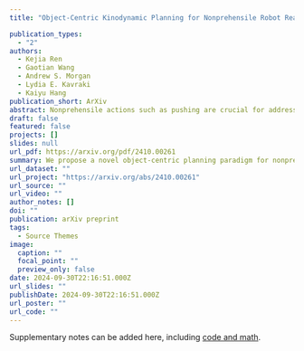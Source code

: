 ```yaml
---
title: "Object-Centric Kinodynamic Planning for Nonprehensile Robot Rearrangement Manipulation"

publication_types:
  - "2"
authors:
  - Kejia Ren
  - Gaotian Wang
  - Andrew S. Morgan
  - Lydia E. Kavraki
  - Kaiyu Hang
publication_short: ArXiv
abstract: Nonprehensile actions such as pushing are crucial for addressing multi-object rearrangement problems. To date, existing nonprehensile solutions are all robot-centric, i.e., the manipulation actions are generated with robot-relevant intent and their outcomes are passively evaluated afterwards. Such pipelines are very different from human strategies and are typically inefficient. To this end, this work proposes a novel object-centric planning paradigm and develops the first object-centric planner for general nonprehensile rearrangement problems. By assuming that each object can actively move without being driven by robot interactions, the object-centric planner focuses on planning desired object motions, which are realized via robot actions generated online via a closed-loop pushing strategy. Through extensive experiments and in comparison with state-of-the-art baselines in both simulation and on a physical robot, we show that our object-centric paradigm can generate more intuitive and task-effective robot actions with significantly improved efficiency. In addition, we propose a benchmarking protocol to standardize and facilitate future research in nonprehensile rearrangement.
draft: false
featured: false
projects: []
slides: null
url_pdf: https://arxiv.org/pdf/2410.00261
summary: We propose a novel object-centric planning paradigm for nonprehensile robot rearrangement manipulation. Our approach focuses on planning desired object motions, which are then realized via robot actions generated online. Experiments show that this paradigm generates more intuitive and efficient robot actions compared to traditional robot-centric approaches.
url_dataset: ""
url_project: "https://arxiv.org/abs/2410.00261"
url_source: ""
url_video: ""
author_notes: []
doi: ""
publication: arXiv preprint
tags:
  - Source Themes
image:
  caption: ""
  focal_point: ""
  preview_only: false
date: 2024-09-30T22:16:51.000Z
url_slides: ""
publishDate: 2024-09-30T22:16:51.000Z
url_poster: ""
url_code: ""
---
```


Supplementary notes can be added here, including [code and math](https://arxiv.org/abs/2410.00261).
